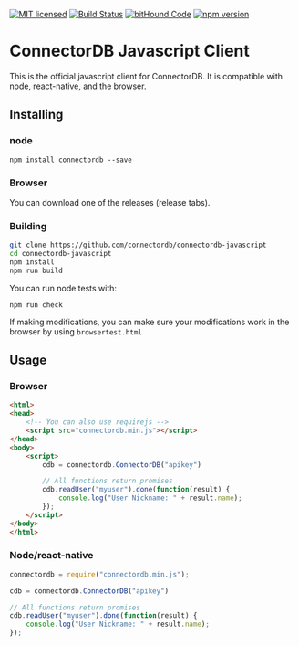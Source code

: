 [![MIT licensed](https://img.shields.io/badge/license-MIT-blue.svg)](https://github.com/connectordb/connectordb-javascript/blob/master/LICENSE)
[![Build Status](https://travis-ci.org/connectordb/connectordb-javascript.svg?branch=master)](https://travis-ci.org/connectordb/connectordb-javascript)
[![bitHound Code](https://www.bithound.io/github/connectordb/connectordb-javascript/badges/code.svg)](https://www.bithound.io/github/connectordb/connectordb-javascript) [![npm version](https://badge.fury.io/js/connectordb.svg)](https://badge.fury.io/js/connectordb)

# ConnectorDB Javascript Client
This is the official javascript client for ConnectorDB. It is compatible with node, react-native, and the browser.

## Installing
### node

```
npm install connectordb --save
```

### Browser
You can download one of the releases (release tabs).

### Building

```bash
git clone https://github.com/connectordb/connectordb-javascript
cd connectordb-javascript
npm install
npm run build
```

You can run node tests with:

```
npm run check
```

If making modifications, you can make sure your modifications work in the browser by using `browsertest.html`

## Usage
### Browser

```html
<html>
<head>
    <!-- You can also use requirejs -->
    <script src="connectordb.min.js"></script>
</head>
<body>
    <script>
        cdb = connectordb.ConnectorDB("apikey")

        // All functions return promises
        cdb.readUser("myuser").done(function(result) {
            console.log("User Nickname: " + result.name);
        });
    </script>
</body>
</html>
```

### Node/react-native

```javascript
connectordb = require("connectordb.min.js");

cdb = connectordb.ConnectorDB("apikey")

// All functions return promises
cdb.readUser("myuser").done(function(result) {
    console.log("User Nickname: " + result.name);
});
```
